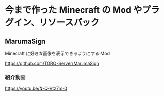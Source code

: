 # 今まで作った Minecraft の Mod やプラグイン、リソースパック

## MarumaSign

Minecraft に好きな画像を表示できるようにする Mod

<https://github.com/TORO-Server/MarumaSign>

### 紹介動画

<https://youtu.be/N-Q-Vtz7m-0>
